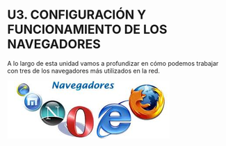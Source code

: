
# U3. CONFIGURACIÓN Y FUNCIONAMIENTO DE LOS NAVEGADORES

A lo largo de esta unidad vamos a profundizar en cómo podemos trabajar con tres de los navegadores más utilizados en la red.

![2.10. Navegadores. Autor: VVMSS2. http://commons.wikimedia.org. Creative Commons Attribution-Share Alike 3.0 Unported license](img/Navegadores.jpg)

 

 

 

